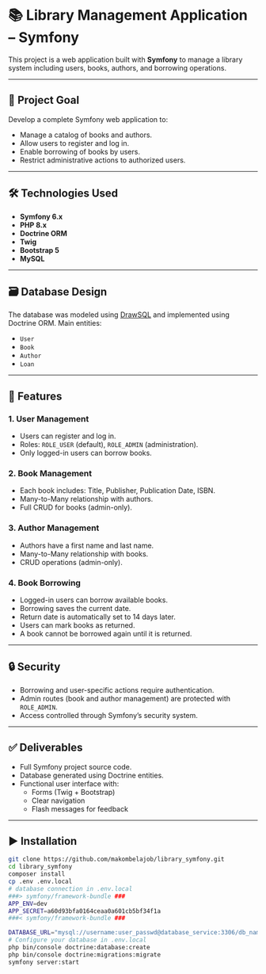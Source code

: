 # 📚 Library Management Application – Symfony

This project is a web application built with **Symfony** to manage a library system including users, books, authors, and borrowing operations.

---

## 🧪 Project Goal

Develop a complete Symfony web application to:

- Manage a catalog of books and authors.
- Allow users to register and log in.
- Enable borrowing of books by users.
- Restrict administrative actions to authorized users.

---

## 🛠️ Technologies Used

- **Symfony 6.x**
- **PHP 8.x**
- **Doctrine ORM**
- **Twig**
- **Bootstrap 5**
- **MySQL**

---

## 🗃️ Database Design

The database was modeled using [DrawSQL](https://drawsql.app/teams/eedn/diagrams/library) and implemented using Doctrine ORM. Main entities:

- `User`
- `Book`
- `Author`
- `Loan`

---

## 🔧 Features

### 1. User Management
- Users can register and log in.
- Roles: `ROLE_USER` (default), `ROLE_ADMIN` (administration).
- Only logged-in users can borrow books.

### 2. Book Management
- Each book includes: Title, Publisher, Publication Date, ISBN.
- Many-to-Many relationship with authors.
- Full CRUD for books (admin-only).

### 3. Author Management
- Authors have a first name and last name.
- Many-to-Many relationship with books.
- CRUD operations (admin-only).

### 4. Book Borrowing
- Logged-in users can borrow available books.
- Borrowing saves the current date.
- Return date is automatically set to 14 days later.
- Users can mark books as returned.
- A book cannot be borrowed again until it is returned.

---

## 🔒 Security

- Borrowing and user-specific actions require authentication.
- Admin routes (book and author management) are protected with `ROLE_ADMIN`.
- Access controlled through Symfony’s security system.

---

## ✅ Deliverables

- Full Symfony project source code.
- Database generated using Doctrine entities.
- Functional user interface with:
    - Forms (Twig + Bootstrap)
    - Clear navigation
    - Flash messages for feedback

---

## ▶️ Installation

```bash
git clone https://github.com/makombelajob/library_symfony.git
cd library_symfony
composer install
cp .env .env.local
# database connection in .env.local
###> symfony/framework-bundle ###
APP_ENV=dev
APP_SECRET=a60d93bfa0164ceaa0a601cb5bf34f1a
###< symfony/framework-bundle ###

DATABASE_URL="mysql://username:user_passwd@database_service:3306/db_name?serverVersion=8.0"
# Configure your database in .env.local
php bin/console doctrine:database:create
php bin/console doctrine:migrations:migrate
symfony server:start

